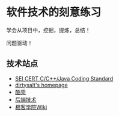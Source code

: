 # 软件技术的刻意练习

学会从项目中，挖掘，提炼，总结！

问题驱动！

## 技术站点

* [SEI CERT C/C++/Java Coding Standard](https://wiki.sei.cmu.edu/confluence/display/c/SEI+CERT+C+Coding+Standard)
* [dirtysalt's homepage](http://dirlt.com/html/index.html)
* [酷壳](https://coolshell.cn/)
* [后端技术](https://timyang.net/)
* [极客学院Wiki](http://wiki.jikexueyuan.com/)
